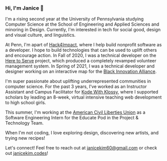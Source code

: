 ### Hi, I'm Janice 👋

I'm a rising second year at the University of Pennsylvania studying Computer Science at the School of Engineering and Applied Sciences and minoring in Design. Currently, I'm interested in tech for social good, design and visual culture, and linguistics.

At Penn, I'm apart of [Hack4Impact](https://hack4impact.org/), where I help build nonprofit software as a developer. I hope to build technologies that can be used to uplift others and encourage action. In Fall of 2020, I was a technical developer on the [Here to Serve](https://www.heretoserve.org/) project, which produced a completely revamped volunteer management system. In Spring of 2021, I was a technical developer and designer working on an interactive map for the [Black Innovation Alliance](https://blackinnovationalliance.com/).

I'm super passionate about uplifting underrepresented communities in computer science. For the past 3 years, I've worked as an Instructor Assistant and Campus Facilitator for [Kode With Klossy](https://www.kodewithklossy.com/), where I supported scholars by leading an 8-week, virtual intensive teaching web development to high school girls.

This summer, I'm working at the [American Civil Liberties Union](https://www.aclu.org/) as a Software Engineering Intern for the Educate Pod in the Project & Technology Team. 

When I'm not coding, I love exploring design, discovering new artists, and trying new recipes!

Let's connect! Feel free to reach out at [janicekim60@gmail.com](mailto:janicekim60@gmail.com) or check out [janicekim.codes](https://janicekim.codes/)!

